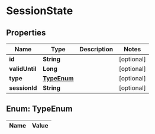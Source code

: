 

# SessionState

## Properties

Name | Type | Description | Notes
------------ | ------------- | ------------- | -------------
**id** | **String** |  |  [optional]
**validUntil** | **Long** |  |  [optional]
**type** | [**TypeEnum**](#TypeEnum) |  |  [optional]
**sessionId** | **String** |  |  [optional]


## Enum: TypeEnum

Name | Value
---- | -----




